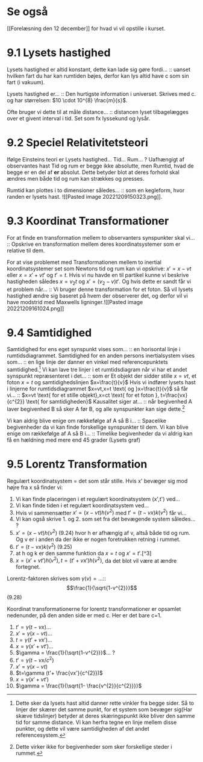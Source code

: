 # Se også
[[Forelæsning den 12 december]] for hvad vi vil opstille i kurset.
# 9.1 Lysets hastighed
Lysets hastighed er altid konstant, dette kan lade sig gøre fordi... :: uanset hvilken fart du har kan rumtiden bøjes, derfor kan lys altid have c som sin fart (i vakuum).
<!--SR:!2022-12-18,4,270-->
Lysets hastighed er... :: Den hurtigste information i universet. Skrives med c. og har størrelsen: $10 \cdot 10^{8} \frac{m}{s}$.
<!--SR:!2022-12-18,4,270-->
Ofte bruger vi dette til at måle distance... :: distancen lyset tilbagelægges over et givent interval i tid. Set som fx lyssekund og lysår.
<!--SR:!2022-12-18,4,270-->


# 9.2 Speciel Relativitetsteori
Ifølge Einsteins teori er
Lysets hastighed...
Tid...
Rum...
?
Uafhængigt af observantes hast
Tid og rum er begge ikke absolutte, men Rumtid, hvad de begge er en del af **er** absolut. Dette betyder blot at deres forhold skal ændres men både tid og rum kan strækkes og presses.

Rumtid kan plottes i to dimensioner således... :: som en kegleform, hvor randen er lysets hast. ![[Pasted image 20221209150323.png]].
<!--SR:!2022-12-18,4,270-->

# 9.3 Koordinat Transformationer

For at finde en transformation mellem to observanters synspunkter skal vi... :: Opskrive en transformation mellem deres koordinatsystemer som er relative til dem.
<!--SR:!2022-12-18,4,270-->
For at vise problemet med Transformationen mellem to inertial koordinatsystemer set som Newtons tid og rum kan vi opskrive: $x'=x-vt$ eller $x=x'+vt'$ og $t'=t$. Hvis vi nu havde en til partikel kunne vi beskrive hastigheden således $x=v_{2}t$ og $x'=(v_{2}-v)t'$. Og hvis dette er sandt får vi et problem når... :: Vi bruger denne transformation for et foton. Så vil lysets hastighed ændre sig baseret på hvem der observerer det, og derfor vil vi have modstrid med Maxwells ligninger.![[Pasted image 20221209161024.png]]
<!--SR:!2022-12-18,4,270-->

# 9.4 Samtidighed
Samtidighed for ens eget synspunkt vises som... :: en horisontal linje i rumtidsdiagrammet.
Samtidighed for en anden persons inertialsystem vises som... :: en lige linje der danner en vinkel med referencepunktets samtidighed.[^1]
Vi kan lave tre linjer i et rumtidsdiagram når vi har et andet synspunkt repræsenteret i det... :: som er Et objekt der sidder stille $x=vt$, et foton $x=t$ og samtidighedslinjen $x=\frac{t}{v}$ 
Hvis vi indfører lysets hast i linjerne for rumtidsdiagrammet $x=vt,x=t \text{ og }x=\frac{t}{v}$ så får vi... :: $x=vt \text{ for et stille objekt},x=ct \text{ for et foton }, t=\frac{vx}{c^{2}} \text{ for samtidigheden}$
Kausalitet siger at... :: når begivenhed A laver begivenhed B så sker A før B, og alle synspunkter kan sige dette.[^2]

Vi kan aldrig blive enige om rækkefølge af A så B i... :: Spacelike begivenheder da vi kan finde forskellige synspunkter til dem.
Vi kan blive enige om rækkefølge af A så B i... :: Timelike begivenheder da vi aldrig kan få en hældning med mere end 45 grader (Lysets graf)

# 9.5 Lorentz Transformation
Regulært koordinatsystem = det som står stille.
Hvis x' bevæger sig mod højre fra x så finder vi:
1. Vi kan finde placeringen i et regulært koordinatsystem (x',t') ved...
2. Vi kan finde tiden i et regulært koordinatsystem ved...
3. Hvis vi sammensætter $x'=(x-vt)h(v^{2})$ med $t'=(t-vx)k(v^{2})$ får vi...
4. Vi kan også skrive 1. og 2. som set fra det bevægende system således...
?
 1. $x'=(x-vt)h(v^{2})$ (9.24) hvor h er afhængig af v, altså både tid og rum. Og v er i anden da der ikke er nogen foretrukken retning i rummet.
 2. $t'=(t-vx)k(v^{2})$ (9.25)
 3. at h og k er den samme funktion da $x=t$ og $x'=t'$.[^3]
 4. $x=(x'+vt')h(v^{2}),t=(t'+vx')h(v^{2})$, da det blot vil være at ændre fortegnet.

Lorentz-faktoren skrives som $\gamma (v)=...$::$$\frac{1}{\sqrt{1-v^{2}}}$$ (9.28)

Koordinat transformationerne for lorentz transformationer er opsamlet nedenunder, på den anden side er med c. Her er det bare c=1. 
1. $t'=\gamma (t-vx)$...
2. $x'=\gamma (x-vt)$...
3. $t=\gamma (t'+vx')$...
4. $x=\gamma (x'+vt')$...
5. $\gamma = \frac{1}{\sqrt{1-v^{2}}}$...
?
1. $t'=\gamma (t- vx/c^{2})$
2. $x'=\gamma (x-vt)$
3. $t=\gamma (t'+ \frac{vx'}{c^{2}})$
4. $x=\gamma (x'+vt')$
5. $\gamma = \frac{1}{\sqrt{1- \frac{v^{2}}{c^{2}}}}$

[^1]: Dette sker da lysets hast altid danner rette vinkler fra begge sider. Så to linjer der skærer det samme punkt, for et system som bevæger sig(Har skæve tidslinjer) betyder at deres skæringspunkt ikke bliver den samme tid for samme distance. Vi kan herfra tegne en linje mellem disse punkter, og dette vil være samtidigheden af det andet referencesystem.
[^2]: Dette virker ikke for begivenheder som sker forskellige steder i rummet.